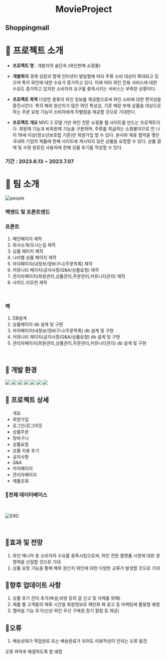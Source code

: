 # <div align="center">**MovieProject**</div>

## Shoppingmall

# 📌 프로젝트 소개
+ **프로젝트 명** : 개발자의 술단속 (와인판매 쇼핑몰)

+ **개발취지**
경제 성장과 함께 인터넷이 발달함에 따라 주류 소비 대상이 확대되고 있으며 특히 와인에 대한 수요가 증가하고 있다. 
이에 따라 와인 전용 서비스에 대한 수요도 증가하고 있지만 소비자의 요구를 충족시키는 서비스는 부족한 상황이다.

+ **프로젝트 목적**
다양한 종류의 와인 정보를 제공함으로써 와인 소비에 대한 편의성을 증진시킨다. 특히 해외 원산지가 많은 와인 특성상,
기존 매장 부재 상품을 대상으로 하는 주문 요청 기능이 소비자에게 차별점을 제공할 것으로 기대한다.

+ **프로젝트 개요**
MVC 2 모델 기반 와인 전문 쇼핑몰 웹 사이트를 만드는 프로젝트이다. 회원제 기능과 비회원제 기능을 구분하며,
주류를 취급하는 쇼핑몰이므로 연 나이 19세 이상(청소년보호법 기준)만 회원가입 할 수 있다.
본사와 제휴 협약을 맺은 국내외 기업의 제품에 한해 사이트에 게시되지 않은 상품을 요청할 수 있다.
상품 결제 및 수령 완료된 사용자에 한해 상품 후기를 작성할 수 있다.

### 기간 : 2023.6.13 ~ 2023.7.07

# 📌 팀 소개
![people](https://github.com/ProjectGroup5/Sooldansok/assets/131237772/cd8514e0-56d9-4bd2-956c-7c6f43955fe6)


### 백엔드 및 프론트엔드

### 프론트
1. 메인페이지 제작
2. 회사소개/오시는길 제작
3. 상품 페이지 제작
4. 나라별 상품 페이지 제작
5. 마이페이지(내정보/장바구니/주문목록) 제작
6. 커뮤니티 페이지(공지사항/Q&A/상품요청) 제작
7. 관리자페이지(회원관리,상품관리,주문관리,커뮤니티관리) 제작
8. 사이드 리모컨 제작
</br>

### 백
1. DB설계
2. 상품페이지 db 설계 및 구현
3. 마이페이지(내정보/장바구니/주문목록) db 설계 및 구현
4. 커뮤니티 페이지(공지사항/Q&A/상품요청) db 설계 및 구현
5. 관리자페이지(회원관리,상품관리,주문관리,커뮤니티관리) db 설계 및 구현
</br>

## 📌 개발 환경

<img src="https://img.shields.io/badge/Apache Tomcat-F8DC75?style=flat-square&logo=apachetomcat&logoColor=black"/>
<img src="https://img.shields.io/badge/ORACLE-F80000?style=flat-square&logo=oracle&logoColor=white"/>
<img src="https://img.shields.io/badge/HTML5-E34F26?style=flat-square&logo=html5&logoColor=white"/>
<img src="https://img.shields.io/badge/CSS3-1572B6?style=flat-square&logo=css3&logoColor=white"/>
<img src="https://img.shields.io/badge/JavaScript-F7DF1E?style=for-the-badge&logo=JavaScript&logoColor=black">
<img src="https://img.shields.io/badge/jQuery-0769AD?style=flat-square&logo=jQuery&logoColor=white"/>
<img src="https://img.shields.io/badge/java-007396?style=flat-square&logo=java&logoColor=white"/>

</br>

## 📌 프로젝트 상세
<ul>개요
    <li>회원가입
    <li>로그인/로그아웃
    <li>상품주문
    <li>장바구니
    <li>상품요청
    <li>상품 이용 후기
    <li>공지사항
    <li>Q&A
    <li>마이페이지
    <li>관리자페이지
    <li>제품조회
</ul>

### 📌전체 데이터베이스

<br/>


![ERD](https://github.com/ProjectGroup5/Sooldansok/assets/131237772/095faf0d-a0ed-46f5-8ac8-e9618cdfcacc)




<br/>

## 📌효과 및 전망

1. 와인 매니아 층 소비자의 수요를 충족시킴으로써, 와인 전문 플랫폼 시장에 대한 경쟁력을 선점할 것으로 기대.
2. 상품 요청 기능을 통해 해외 원산지 와인에 대한 다양한 교류가 발생할 것으로 기대

## 📌향후 업데이트 사항

1. 상품 후기 관리 추가(욕설,비방 등의 글 신고 및 삭제를 위해)
2. 제품 별 고객들의 체류 시간을 회원정보로 패턴화 해 광고 등 마케팅에 활용할 예정
3. 멤버쉽 기능 추가(신상 와인 우선 구매권,정기 칼럼 등 제공)
   

## 📌오류

1. 배송상태가 픽업완료 또는 배송완료가 되어도 리뷰작성이 안되는 오류 발견.
   


오류 파악후 해결하도록 할 예정
